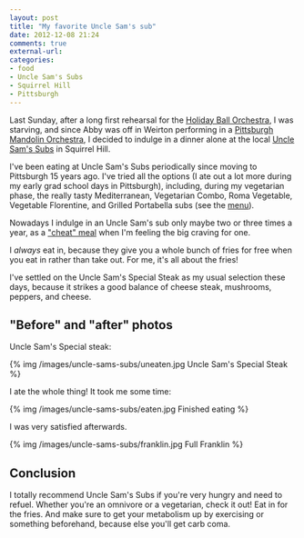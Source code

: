 ```yaml
---
layout: post
title: "My favorite Uncle Sam's sub"
date: 2012-12-08 21:24
comments: true
external-url: 
categories: 
- food
- Uncle Sam's Subs
- Squirrel Hill
- Pittsburgh
---
```

Last Sunday, after a long first rehearsal for the [Holiday Ball Orchestra](/blog/2012/11/24/preparing-to-play-irish-flute-in-the-holiday-ball/), I was starving, and since Abby was off in Weirton performing in a [Pittsburgh Mandolin Orchestra](http://www.pittsburghmandolinsociety.org/), I decided to indulge in a dinner alone at the local [Uncle Sam's Subs](http://www.unclesamssubs.com/) in Squirrel Hill.

I've been eating at Uncle Sam's Subs periodically since moving to Pittsburgh 15 years ago. I've tried all the options (I ate out a lot more during my early grad school days in Pittsburgh), including, during my vegetarian phase, the really tasty Mediterranean, Vegetarian Combo, Roma Vegetable, Vegetable Florentine, and Grilled Portabella subs (see the [menu](http://www.unclesamssubs.com/menu)).

Nowadays I indulge in an Uncle Sam's sub only maybe two or three times a year, as a ["cheat" meal](/blog/2012/06/16/the-joy-of-eating-ice-cream-for-breakfast/) when I'm feeling the big craving for one.

I *always* eat in, because they give you a whole bunch of fries for free when you eat in rather than take out. For me, it's all about the fries!

I've settled on the Uncle Sam's Special Steak as my usual selection these days, because it strikes a good balance of cheese steak, mushrooms, peppers, and cheese.

## "Before" and "after" photos

Uncle Sam's Special steak:

{% img /images/uncle-sams-subs/uneaten.jpg Uncle Sam's Special Steak %}

I ate the whole thing! It took me some time:

{% img /images/uncle-sams-subs/eaten.jpg Finished eating %}

I was very satisfied afterwards.

{% img /images/uncle-sams-subs/franklin.jpg Full Franklin %}

## Conclusion

I totally recommend Uncle Sam's Subs if you're very hungry and need to refuel. Whether you're an omnivore or a vegetarian, check it out! Eat in for the fries. And make sure to get your metabolism up by exercising or something beforehand, because else you'll get carb coma.
